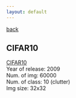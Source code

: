 ```yaml
---
layout: default
---
```


[back](../index.md)

## CIFAR10

[CIFAR10](https://www.cs.toronto.edu/~kriz/cifar.html)<br>
Year of release: 2009 <br>
Num. of img: 60000 <br>
Num. of class: 10 (clutter) <br>
Img size: 32x32 <br>